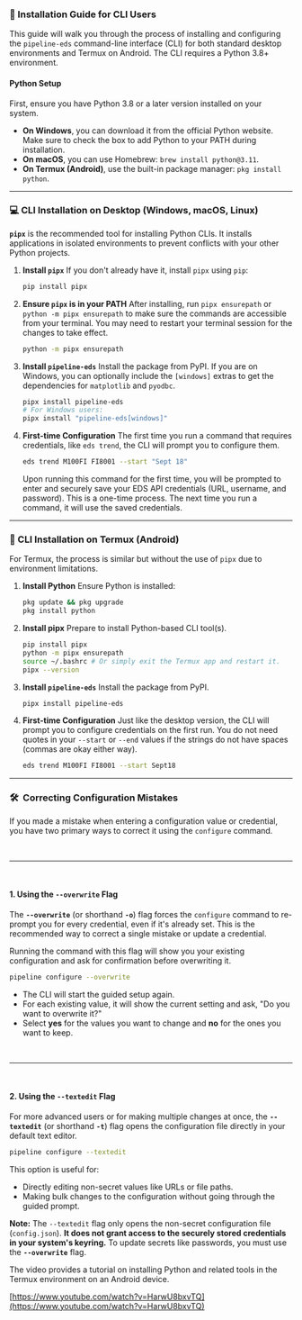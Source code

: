 ### 🚀 Installation Guide for CLI Users

This guide will walk you through the process of installing and configuring the `pipeline-eds` command-line interface (CLI) for both standard desktop environments and Termux on Android. The CLI requires a Python 3.8+ environment.

#### **Python Setup**

First, ensure you have Python 3.8 or a later version installed on your system.

  * **On Windows**, you can download it from the official Python website. Make sure to check the box to add Python to your PATH during installation.
  * **On macOS**, you can use Homebrew: `brew install python@3.11`.
  * **On Termux (Android)**, use the built-in package manager: `pkg install python`.

-----

### 💻 CLI Installation on Desktop (Windows, macOS, Linux)

**`pipx`** is the recommended tool for installing Python CLIs. It installs applications in isolated environments to prevent conflicts with your other Python projects.

1.  **Install `pipx`**
    If you don't already have it, install `pipx` using `pip`:
    ```bash
    pip install pipx
    ```
2.  **Ensure `pipx` is in your PATH**
    After installing, run `pipx ensurepath` or `python -m pipx ensurepath` to make sure the commands are accessible from your terminal. You may need to restart your terminal session for the changes to take effect.
    ```bash
	python -m pipx ensurepath
    ```
3.  **Install `pipeline-eds`**
    Install the package from PyPI. If you are on Windows, you can optionally include the `[windows]` extras to get the dependencies for `matplotlib` and `pyodbc`.
    ```bash
    pipx install pipeline-eds
    # For Windows users:
    pipx install "pipeline-eds[windows]"
    ```
4.  **First-time Configuration**
    The first time you run a command that requires credentials, like `eds trend`, the CLI will prompt you to configure them.
    ```bash
    eds trend M100FI FI8001 --start "Sept 18"
    ```
    Upon running this command for the first time, you will be prompted to enter and securely save your EDS API credentials (URL, username, and password). This is a one-time process. The next time you run a command, it will use the saved credentials.

-----

### 📱 CLI Installation on Termux (Android)

For Termux, the process is similar but without the use of `pipx` due to environment limitations.

1.  **Install Python**
    Ensure Python is installed:
    ```bash
	pkg update && pkg upgrade
    pkg install python
    ```
2.  **Install pipx**
    Prepare to install Python-based CLI tool(s).
    ```bash
    pip install pipx
	python -m pipx ensurepath
	source ~/.bashrc # Or simply exit the Termux app and restart it.
	pipx --version
    ```
3.  **Install `pipeline-eds`**
    Install the package from PyPI.
    ```bash
    pipx install pipeline-eds
	```
4.  **First-time Configuration**
    Just like the desktop version, the CLI will prompt you to configure credentials on the first run. You do not need quotes in your `--start` or `--end` values if the strings do not have spaces (commas are okay either way).
    ```bash
    eds trend M100FI FI8001 --start Sept18
    ```

---

### 🛠 ️ Correcting Configuration Mistakes

If you made a mistake when entering a configuration value or credential, you have two primary ways to correct it using the `configure` command.

<br>
<hr>
<br>

#### **1. Using the `--overwrite` Flag**

The **`--overwrite`** (or shorthand **`-o`**) flag forces the `configure` command to re-prompt you for every credential, even if it's already set. This is the recommended way to correct a single mistake or update a credential.

Running the command with this flag will show you your existing configuration and ask for confirmation before overwriting it.

```bash
pipeline configure --overwrite
```

  * The CLI will start the guided setup again.
  * For each existing value, it will show the current setting and ask, "Do you want to overwrite it?"
  * Select **yes** for the values you want to change and **no** for the ones you want to keep.

<br>
<hr>
<br>

#### **2. Using the `--textedit` Flag**

For more advanced users or for making multiple changes at once, the **`--textedit`** (or shorthand **`-t`**) flag opens the configuration file directly in your default text editor.

```bash
pipeline configure --textedit
```

This option is useful for:

  * Directly editing non-secret values like URLs or file paths.
  * Making bulk changes to the configuration without going through the guided prompt.

**Note:** The `--textedit` flag only opens the non-secret configuration file (`config.json`). **It does not grant access to the securely stored credentials in your system's keyring.** To update secrets like passwords, you must use the **`--overwrite`** flag.

The video provides a tutorial on installing Python and related tools in the Termux environment on an Android device.

[https://www.youtube.com/watch?v=HarwU8bxvTQ](https://www.youtube.com/watch?v=HarwU8bxvTQ)

